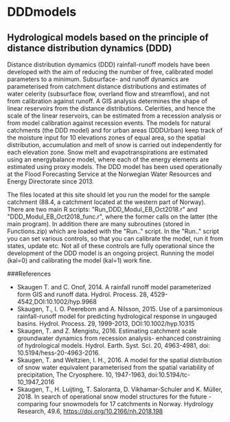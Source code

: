 # DDDmodels
## Hydrological models based on the principle of distance distribution dynamics (DDD)
Distance distribution dymamics (DDD) rainfall-runoff models have been developed with the aim of reducing the number of free, calibrated model parameters to a minimum. Subsurface- and runoff dynamics are parameterised from catchment distance distributions and estimates of water celerity (subsurface flow, overland flow and streamflow), and not from calibration against runoff. A GIS analysis determines the shape of linear reservoirs from the distance distributions. Celerities, and hence the scale of the linear reservoirs, can be estimated from a recession analysis or from model calibration against recession events. The models for natural catchments (the DDD model) and for urban areas (DDDUrban) keep track of the moisture input for 10 elevations zones of equal area, so the spatial distribution, accumulation and melt of snow is carried out independently for each elevation zone. Snow melt and evapotranspirations are estimated using an energybalance model, where each of the energy elements are estimated using proxy models. The DDD model has been used operationally at the Flood Forecasting Service at the Norwegian Water Resources and Energy Directorate since 2013.

The files located at this site should let you run the model for the sample catchment (88.4, a catchment located at the western part of Norway). There are two main R scripts: "Run_DDD_Modul_EB_Oct2018.r" and "DDD_Modul_EB_Oct2018_func.r", where the former calls on the latter (the main program). In addition there are many subroutines (stored in Functions.zip) which are loaded with the "Run.." script. In the "Run.." script you can set various controls, so that you can calibrate the model, run it from states, update etc. Not all of these controls are fully operational since the development of the DDD model is an ongoing project. Running the model (kal=0) and calibrating the model (kal=1) work fine.

###References
* Skaugen T. and C. Onof, 2014. A rainfall runoff model parameterized form GIS and runoff data. Hydrol. Process. 28, 4529-4542,DOI:10.1002/hyp.9968
* Skaugen, T., I. O. Peerebom and A. Nilsson, 2015. Use of a parsimonious rainfall-runoff model for predicting hydrological response in ungauged basins. Hydrol. Process. 29, 1999-2013, DOI:10.1002/hyp.10315
* Skaugen, T. and Z. Mengistu, 2016. Estimating catchment scale groundwater dynamics from recession analysis- enhanced constraining of hydrological models. Hydrol. Earth. Syst. Sci. 20, 4963-4981, doi: 10.5194/hess-20-4963-2016.
* Skaugen, T. and Weltzien, I. H., 2016. A model for the spatial distribution of snow water equivalent parameterised from the spatial variability of precipitation, The Cryosphere. 10, 1947-1963, doi:10.5194/tc-10_1947_2016
* Skaugen, T., H. Luijting, T. Saloranta, D. Vikhamar-Schuler and K. Müller, 2018. In search of operational snow model structures for the future - comparing four snowmodels for 17 catchments in Norway. Hydrology Research, 49.6, https://doi.org/10.2166/nh.2018.198  
